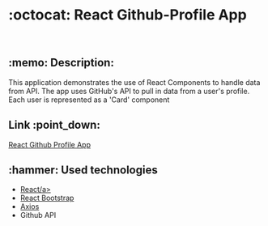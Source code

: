 
<h1>:octocat: React Github-Profile App</h1>
<br>

<h2>:memo: Description:</h2>
<p>  This application demonstrates the use of React Components to handle data from API. The app uses GitHub's API to pull in data from a user's profile. Each user is represented as a 'Card' component</p>

<h2>Link :point_down: </h2>
<a href="#">React Github Profile App</a>

<h2>:hammer: Used technologies </h2>
<ul>
  <li><a href="https://reactjs.org/">React/a></li>
  <li><a href="https://react-bootstrap.github.io/">React Bootstrap</a></li>
  <li><a href="https://github.com/axios/axios">Axios</a></li>
  <li>Github API</li>
</ul> 





